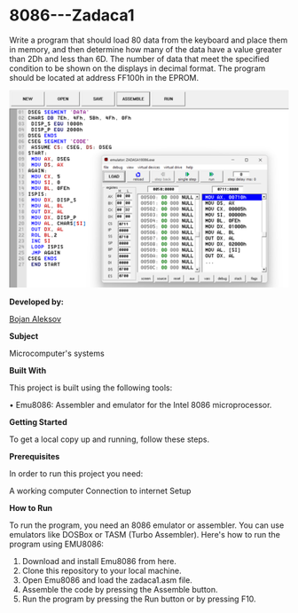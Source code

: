 # 8086---Zadaca1
Write a program that should load 80 data from the keyboard and place them in memory, and then determine how many of the data have a value greater than 2Dh and less than 6D. The number of data that meet the specified condition to be shown on the displays in decimal format. The program should be located at address FF100h in the EPROM.

![Screenshot (1)]( https://github.com/BojanAleksov/8086---Zadaca1/blob/main/Slika%201%208086%20(Zadaca1).png) 

**Developed by:**

[Bojan Aleksov](https://github.com/BojanAleksov)


**Subject**

Microcomputer's systems

**Built With**

This project is built using the following tools:

•	Emu8086: Assembler and emulator for the Intel 8086 microprocessor.

**Getting Started**

To get a local copy up and running, follow these steps.

**Prerequisites**

In order to run this project you need:

A working computer
Connection to internet
Setup

**How to Run**

To run the program, you need an 8086 emulator or assembler. You can use emulators like DOSBox or TASM (Turbo Assembler). Here's how to run the program using EMU8086:
1.	Download and install Emu8086 from here.
2.	Clone this repository to your local machine.
3.	Open Emu8086 and load the zadaca1.asm file.
4.	Assemble the code by pressing the Assemble button.
5.	Run the program by pressing the Run button or by pressing F10.

